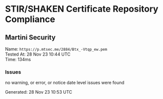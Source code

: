 # STIR/SHAKEN Certificate Repository Compliance

## Martini Security

Name: `https://p.mtsec.me/2884/Btx_-Vtqp_ew.pem`\
Tested At: 28 Nov 23 10:44 UTC\
Time: 134ms

### Issues

no warning, or error, or notice date level issues were found

Generated: 28 Nov 23 10:53 UTC